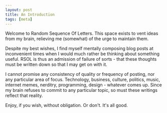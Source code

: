 ```yaml
---
layout: post
title: An Introduction
tags: [meta]
---
```


Welcome to Random Sequence Of Letters. This space exists to vent ideas from my brain, relieving me (somewhat) of the urge to maintain them. 

Despite my best wishes, I find myself mentally composing blog posts at inconvenient times when I would much rather be thinking about something useful. RSOL is thus an admission of failure of sorts - that these thoughts must be written down so that I may get on with it.

I cannot promise any consistency of quality or frequency of posting, nor any particular area of focus. Technology, business, culture, politics, music, internet memes, nerditry, programming, design - whatever comes up. Since my brain refuses to commit to any particular topic, so must these writings reflect that reality.

Enjoy, if you wish, without obligation. Or don't. It's all good.
